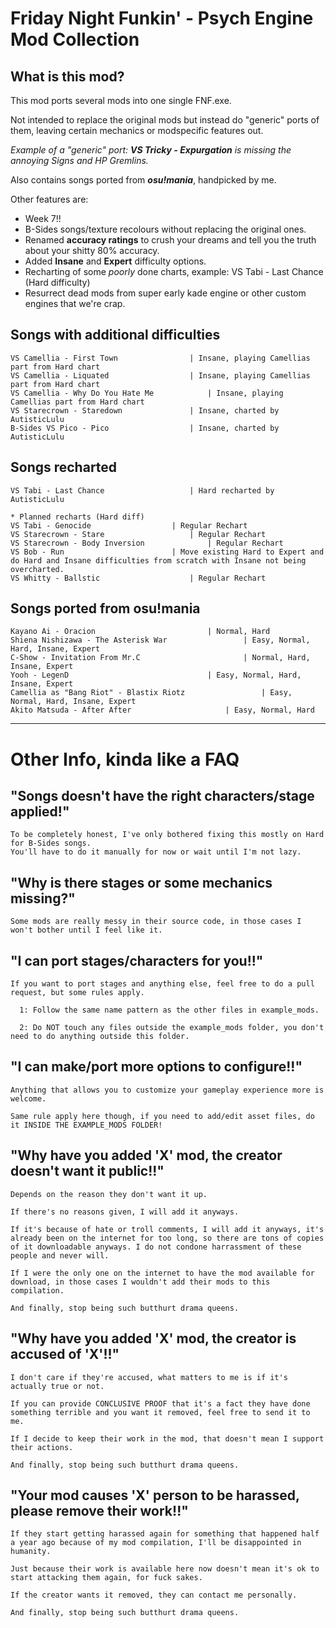 # Friday Night Funkin' - Psych Engine Mod Collection

## What is this mod?
This mod ports several mods into one single FNF.exe.

Not intended to replace the original mods but instead do "generic" ports of them, leaving certain mechanics or modspecific features out.

_Example of a "generic" port: **VS Tricky - Expurgation** is missing the annoying Signs and HP Gremlins._

Also contains songs ported from **_osu!mania_**, handpicked by me.

Other features are:
 * Week 7!!
 * B-Sides songs/texture recolours without replacing the original ones.
 * Renamed **accuracy ratings** to crush your dreams and tell you the truth about your shitty 80% accuracy.
 * Added **Insane** and **Expert** difficulty options. 
 * Recharting of some _poorly_ done charts, example: VS Tabi - Last Chance (Hard difficulty)
 * Resurrect dead mods from super early kade engine or other custom engines that we're crap.

## Songs with additional difficulties
    VS Camellia - First Town 				| Insane, playing Camellias part from Hard chart
    VS Camellia - Liquated 					| Insane, playing Camellias part from Hard chart
	VS Camellia - Why Do You Hate Me 			| Insane, playing Camellias part from Hard chart
    VS Starecrown - Staredown 				| Insane, charted by AutisticLulu
	B-Sides VS Pico - Pico					| Insane, charted by AutisticLulu
	
## Songs recharted
	VS Tabi - Last Chance 					| Hard recharted by AutisticLulu 
	
	* Planned recharts (Hard diff)
	VS Tabi - Genocide					| Regular Rechart
	VS Starecrown - Stare					| Regular Rechart
	VS Starecrown - Body Inversion				| Regular Rechart
	VS Bob - Run						| Move existing Hard to Expert and do Hard and Insane difficulties from scratch with Insane not being overcharted.
	VS Whitty - Ballstic					| Regular Rechart
	
## Songs ported from osu!mania
	Kayano Ai - Oracion							| Normal, Hard
	Shiena Nishizawa - The Asterisk War					| Easy, Normal, Hard, Insane, Expert
	C-Show - Invitation From Mr.C						| Normal, Hard, Insane, Expert
	Yooh - LegenD								| Easy, Normal, Hard, Insane, Expert
	Camellia as "Bang Riot" - Blastix Riotz					| Easy, Normal, Hard, Insane, Expert
	Akito Matsuda - After After						| Easy, Normal, Hard
	

---
	
	
# Other Info, kinda like a FAQ
## "Songs doesn't have the right characters/stage applied!"
    To be completely honest, I've only bothered fixing this mostly on Hard for B-Sides songs. 
    You'll have to do it manually for now or wait until I'm not lazy.

## "Why is there stages or some mechanics missing?"
    Some mods are really messy in their source code, in those cases I won't bother until I feel like it.
    

## "I can port stages/characters for you!!"

    If you want to port stages and anything else, feel free to do a pull request, but some rules apply.

      1: Follow the same name pattern as the other files in example_mods.

      2: Do NOT touch any files outside the example_mods folder, you don't need to do anything outside this folder.

## "I can make/port more options to configure!!"

    Anything that allows you to customize your gameplay experience more is welcome. 

    Same rule apply here though, if you need to add/edit asset files, do it INSIDE THE EXAMPLE_MODS FOLDER!
    
## "Why have you added 'X' mod, the creator doesn't want it public!!"

    Depends on the reason they don't want it up. 

    If there's no reasons given, I will add it anyways.
    
    If it's because of hate or troll comments, I will add it anyways, it's already been on the internet for too long, so there are tons of copies of it downloadable anyways. I do not condone harrassment of these people and never will.
    
    If I were the only one on the internet to have the mod available for download, in those cases I wouldn't add their mods to this compilation.
    
    And finally, stop being such butthurt drama queens.

## "Why have you added 'X' mod, the creator is accused of 'X'!!"
    
    I don't care if they're accused, what matters to me is if it's actually true or not.
    
    If you can provide CONCLUSIVE PROOF that it's a fact they have done something terrible and you want it removed, feel free to send it to me.
    
    If I decide to keep their work in the mod, that doesn't mean I support their actions. 
    
    And finally, stop being such butthurt drama queens.
    
## "Your mod causes 'X' person to be harassed, please remove their work!!"
    
    If they start getting harassed again for something that happened half a year ago because of my mod compilation, I'll be disappointed in humanity.

    Just because their work is available here now doesn't mean it's ok to start attacking them again, for fuck sakes.

    If the creator wants it removed, they can contact me personally.
    
    And finally, stop being such butthurt drama queens.
    
    


